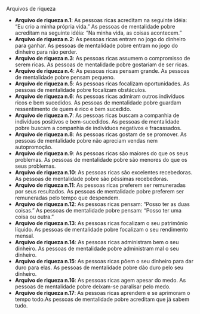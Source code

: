 Arquivos de riqueza

- **Arquivo de riqueza n.1**: As pessoas ricas acreditam na seguinte idéia: “Eu crio a minha própria vida.” As pessoas de mentalidade pobre acreditam na seguinte idéia: “Na minha vida, as coisas acontecem.”
- **Arquivo de riqueza n.2**: As pessoas ricas entram no jogo do dinheiro para ganhar. As pessoas de mentalidade pobre entram no jogo do dinheiro para não perder.
- **Arquivo de riqueza n.3**: As pessoas ricas assumem o compromisso de serem ricas. As pessoas de mentalidade pobre gostariam de ser ricas.
- **Arquivo de riqueza n.4**: As pessoas ricas pensam grande. As pessoas de mentalidade pobre pensam pequeno.
- **Arquivo de riqueza n.5**: As pessoas ricas focalizam oportunidades. As pessoas de mentalidade pobre focalizam obstáculos.
- **Arquivo de riqueza n.6**: As pessoas ricas admiram outros indivíduos ricos e bem sucedidos. As pessoas de mentalidade pobre guardam ressentimento de quem é rico e bem sucedido.
- **Arquivo de riqueza n.7**: As pessoas ricas buscam a companhia de indivíduos positivos e bem-sucedidos. As pessoas de mentalidade pobre buscam a companhia de indivíduos negativos e fracassados.
- **Arquivo de riqueza n.8**: As pessoas ricas gostam de se promover. As pessoas de mentalidade pobre não apreciam vendas nem autopromoção.
- **Arquivo de riqueza n.9**: As pessoas ricas são maiores do que os seus problemas. As pessoas de mentalidade pobre são menores do que os seus problemas.
- **Arquivo de riqueza n.10**: As pessoas ricas são excelentes recebedoras. As pessoas de mentalidade pobre são péssimas recebedoras.
- **Arquivo de riqueza n.11**: As pessoas ricas preferem ser remuneradas por seus resultados. As pessoas de mentalidade pobre preferem ser remuneradas pelo tempo que despendem.
- **Arquivo de riqueza n.12**: As pessoas ricas pensam: “Posso ter as duas coisas.” As pessoas de mentalidade pobre pensam: “Posso ter uma coisa ou outra.”
- **Arquivo de riqueza n.13**: As pessoas ricas focalizam o seu patrimônio líquido. As pessoas de mentalidade pobre focalizam o seu rendimento mensal.
- **Arquivo de riqueza n.14**: As pessoas ricas administram bem o seu dinheiro. As pessoas de mentalidade pobre administram mal o seu dinheiro.
- **Arquivo de riqueza n.15**: As pessoas ricas põem o seu dinheiro para dar duro para elas. As pessoas de mentalidade pobre dão duro pelo seu dinheiro.
- **Arquivo de riqueza n.16**: As pessoas ricas agem apesar do medo. As pessoas de mentalidade pobre deixam-se paralisar pelo medo.
- **Arquivo de riqueza n.17**: As pessoas ricas aprendem e se aprimoram o tempo todo.As pessoas de mentalidade pobre acreditam que já sabem tudo.